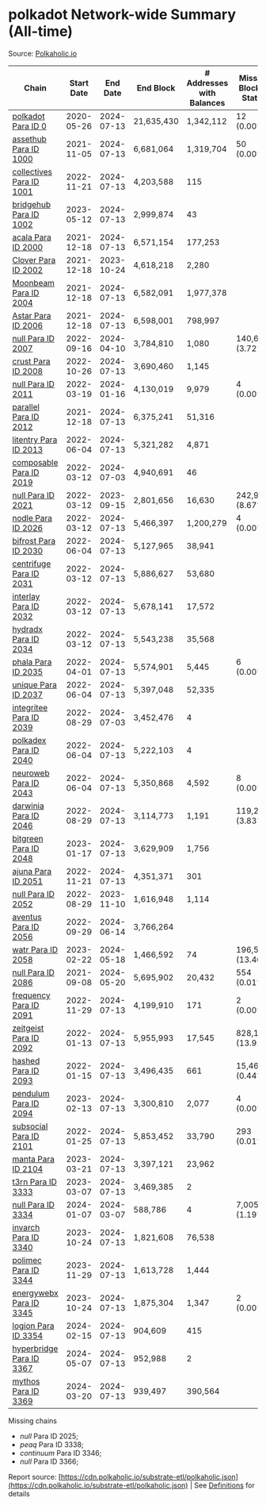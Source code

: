 # polkadot Network-wide Summary (All-time)

Source: [Polkaholic.io](https://polkaholic.io)


| Chain            | Start Date | End Date | End Block | # Addresses with Balances | Missing Blocks / Status |
| ---------------- | ---------- | ---------| --------- | ------------------------- | ----------------------- |
| [polkadot Para ID 0](/polkadot/0-polkadot) | 2020-05-26 | 2024-07-13 | 21,635,430 |  1,342,112 | 12 (0.00%)  |
| [assethub Para ID 1000](/polkadot/1000-assethub) | 2021-11-05 | 2024-07-13 | 6,681,064 |  1,319,704 | 50 (0.00%)  |
| [collectives Para ID 1001](/polkadot/1001-collectives) | 2022-11-21 | 2024-07-13 | 4,203,588 |  115 |    |
| [bridgehub Para ID 1002](/polkadot/1002-bridgehub) | 2023-05-12 | 2024-07-13 | 2,999,874 |  43 |    |
| [acala Para ID 2000](/polkadot/2000-acala) | 2021-12-18 | 2024-07-13 | 6,571,154 |  177,253 |    |
| [Clover Para ID 2002](/polkadot/2002-clover) | 2021-12-18 | 2023-10-24 | 4,618,218 |  2,280 |    |
| [Moonbeam Para ID 2004](/polkadot/2004-moonbeam) | 2021-12-18 | 2024-07-13 | 6,582,091 |  1,977,378 |    |
| [Astar Para ID 2006](/polkadot/2006-astar) | 2021-12-18 | 2024-07-13 | 6,598,001 |  798,997 |    |
| [null Para ID 2007](/polkadot/2007-kapex) | 2022-09-16 | 2024-04-10 | 3,784,810 |  1,080 | 140,668 (3.72%)  |
| [crust Para ID 2008](/polkadot/2008-crust) | 2022-10-26 | 2024-07-13 | 3,690,460 |  1,145 |    |
| [null Para ID 2011](/polkadot/2011-equilibrium) | 2022-03-19 | 2024-01-16 | 4,130,019 |  9,979 | 4 (0.00%)  |
| [parallel Para ID 2012](/polkadot/2012-parallel) | 2021-12-18 | 2024-07-13 | 6,375,241 |  51,316 |    |
| [litentry Para ID 2013](/polkadot/2013-litentry) | 2022-06-04 | 2024-07-13 | 5,321,282 |  4,871 |    |
| [composable Para ID 2019](/polkadot/2019-composable) | 2022-03-12 | 2024-07-03 | 4,940,691 |  46 |    |
| [null Para ID 2021](/polkadot/2021-efinity) | 2022-03-12 | 2023-09-15 | 2,801,656 |  16,630 | 242,949 (8.67%)  |
| [nodle Para ID 2026](/polkadot/2026-nodle) | 2022-03-12 | 2024-07-13 | 5,466,397 |  1,200,279 | 4 (0.00%)  |
| [bifrost Para ID 2030](/polkadot/2030-bifrost) | 2022-06-04 | 2024-07-13 | 5,127,965 |  38,941 |    |
| [centrifuge Para ID 2031](/polkadot/2031-centrifuge) | 2022-03-12 | 2024-07-13 | 5,886,627 |  53,680 |    |
| [interlay Para ID 2032](/polkadot/2032-interlay) | 2022-03-12 | 2024-07-13 | 5,678,141 |  17,572 |    |
| [hydradx Para ID 2034](/polkadot/2034-hydradx) | 2022-03-12 | 2024-07-13 | 5,543,238 |  35,568 |    |
| [phala Para ID 2035](/polkadot/2035-phala) | 2022-04-01 | 2024-07-13 | 5,574,901 |  5,445 | 6 (0.00%)  |
| [unique Para ID 2037](/polkadot/2037-unique) | 2022-06-04 | 2024-07-13 | 5,397,048 |  52,335 |    |
| [integritee Para ID 2039](/polkadot/2039-integritee) | 2022-08-29 | 2024-07-03 | 3,452,476 |  4 |    |
| [polkadex Para ID 2040](/polkadot/2040-polkadex) | 2022-06-04 | 2024-07-13 | 5,222,103 |  4 |    |
| [neuroweb Para ID 2043](/polkadot/2043-neuroweb) | 2022-06-04 | 2024-07-13 | 5,350,868 |  4,592 | 8 (0.00%)  |
| [darwinia Para ID 2046](/polkadot/2046-darwinia) | 2022-08-29 | 2024-07-13 | 3,114,773 |  1,191 | 119,220 (3.83%)  |
| [bitgreen Para ID 2048](/polkadot/2048-bitgreen) | 2023-01-17 | 2024-07-13 | 3,629,909 |  1,756 |    |
| [ajuna Para ID 2051](/polkadot/2051-ajuna) | 2022-11-21 | 2024-07-13 | 4,351,371 |  301 |    |
| [null Para ID 2052](/polkadot/2052-polkadot-parathread-2052) | 2022-08-29 | 2023-11-10 | 1,616,948 |  1,114 |    |
| [aventus Para ID 2056](/polkadot/2056-aventus) | 2022-09-29 | 2024-06-14 | 3,766,264 |   |    |
| [watr Para ID 2058](/polkadot/2058-watr) | 2023-02-22 | 2024-05-18 | 1,466,592 |  74 | 196,567 (13.40%)  |
| [null Para ID 2086](/polkadot/2086-kilt) | 2021-09-08 | 2024-05-20 | 5,695,902 |  20,432 | 554 (0.01%)  |
| [frequency Para ID 2091](/polkadot/2091-frequency) | 2022-11-29 | 2024-07-13 | 4,199,910 |  171 | 2 (0.00%)  |
| [zeitgeist Para ID 2092](/polkadot/2092-zeitgeist) | 2022-01-13 | 2024-07-13 | 5,955,993 |  17,545 | 828,192 (13.91%)  |
| [hashed Para ID 2093](/polkadot/2093-hashed) | 2022-01-15 | 2024-07-13 | 3,496,435 |  661 | 15,466 (0.44%)  |
| [pendulum Para ID 2094](/polkadot/2094-pendulum) | 2023-02-13 | 2024-07-13 | 3,300,810 |  2,077 | 4 (0.00%)  |
| [subsocial Para ID 2101](/polkadot/2101-subsocial) | 2022-01-25 | 2024-07-13 | 5,853,452 |  33,790 | 293 (0.01%)  |
| [manta Para ID 2104](/polkadot/2104-manta) | 2023-03-21 | 2024-07-13 | 3,397,121 |  23,962 |    |
| [t3rn Para ID 3333](/polkadot/3333-t3rn) | 2023-03-07 | 2024-07-13 | 3,469,385 |  2 |    |
| [null Para ID 3334](/polkadot/3334-polkadot-parathread-3334) | 2024-01-07 | 2024-03-07 | 588,786 |  4 | 7,005 (1.19%)  |
| [invarch Para ID 3340](/polkadot/3340-invarch) | 2023-10-24 | 2024-07-13 | 1,821,608 |  76,538 |    |
| [polimec Para ID 3344](/polkadot/3344-polimec) | 2023-11-29 | 2024-07-13 | 1,613,728 |  1,444 |    |
| [energywebx Para ID 3345](/polkadot/3345-energywebx) | 2023-10-24 | 2024-07-13 | 1,875,304 |  1,347 | 2 (0.00%)  |
| [logion Para ID 3354](/polkadot/3354-logion) | 2024-02-15 | 2024-07-13 | 904,609 |  415 |    |
| [hyperbridge Para ID 3367](/polkadot/3367-hyperbridge) | 2024-05-07 | 2024-07-13 | 952,988 |  2 |    |
| [mythos Para ID 3369](/polkadot/3369-mythos) | 2024-03-20 | 2024-07-13 | 939,497 |  390,564 |    |

Missing chains


* *null* Para ID 2025; 
* *peaq* Para ID 3338; 
* *continuum* Para ID 3346; 
* *null* Para ID 3366; 

Report source: [https://cdn.polkaholic.io/substrate-etl/polkaholic.json](https://cdn.polkaholic.io/substrate-etl/polkaholic.json) | See [Definitions](/DEFINITIONS.md) for details
